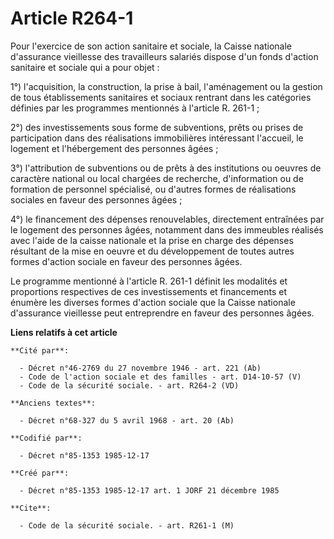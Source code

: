 # Article R264-1

Pour l'exercice de son action sanitaire et sociale, la Caisse nationale d'assurance vieillesse des travailleurs salariés
dispose d'un fonds d'action sanitaire et sociale qui a pour objet :

1°) l'acquisition, la construction, la prise à bail, l'aménagement ou la gestion de tous établissements sanitaires et sociaux
rentrant dans les catégories définies par les programmes mentionnés à l'article R. 261-1 ;

2°) des investissements sous forme de subventions, prêts ou prises de participation dans des réalisations immobilières
intéressant l'accueil, le logement et l'hébergement des personnes âgées ;

3°) l'attribution de subventions ou de prêts à des institutions ou oeuvres de caractère national ou local chargées de
recherche, d'information ou de formation de personnel spécialisé, ou d'autres formes de réalisations sociales en faveur des
personnes âgées ;

4°) le financement des dépenses renouvelables, directement entraînées par le logement des personnes âgées, notamment dans des
immeubles réalisés avec l'aide de la caisse nationale et la prise en charge des dépenses résultant de la mise en oeuvre et du
développement de toutes autres formes d'action sociale en faveur des personnes âgées.

Le programme mentionné à l'article R. 261-1 définit les modalités et proportions respectives de ces investissements et
financements et énumère les diverses formes d'action sociale que la Caisse nationale d'assurance vieillesse peut entreprendre
en faveur des personnes âgées.

**Liens relatifs à cet article**

	**Cité par**:

	  - Décret n°46-2769 du 27 novembre 1946 - art. 221 (Ab)
	  - Code de l'action sociale et des familles - art. D14-10-57 (V)
	  - Code de la sécurité sociale. - art. R264-2 (VD)

	**Anciens textes**:

	  - Décret n°68-327 du 5 avril 1968 - art. 20 (Ab)

	**Codifié par**:

	  - Décret n°85-1353 1985-12-17

	**Créé par**:

	  - Décret n°85-1353 1985-12-17 art. 1 JORF 21 décembre 1985

	**Cite**:

	  - Code de la sécurité sociale. - art. R261-1 (M)

